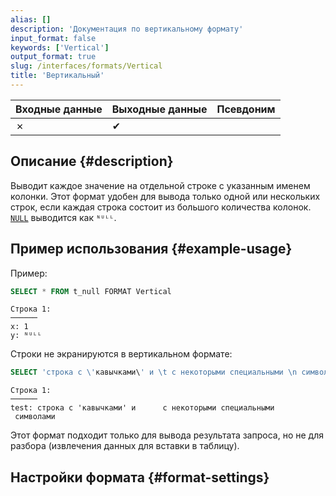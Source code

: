 ```yaml
---
alias: []
description: 'Документация по вертикальному формату'
input_format: false
keywords: ['Vertical']
output_format: true
slug: /interfaces/formats/Vertical
title: 'Вертикальный'
---
```


| Входные данные | Выходные данные | Псевдоним |
|----------------|-----------------|-----------|
| ✗              | ✔               |           |

## Описание {#description}

Выводит каждое значение на отдельной строке с указанным именем колонки. Этот формат удобен для вывода только одной или нескольких строк, если каждая строка состоит из большого количества колонок. 
[`NULL`](/sql-reference/syntax.md) выводится как `ᴺᵁᴸᴸ`.

## Пример использования {#example-usage}

Пример:

```sql
SELECT * FROM t_null FORMAT Vertical
```

```response
Строка 1:
──────
x: 1
y: ᴺᵁᴸᴸ
```

Строки не экранируются в вертикальном формате:

```sql
SELECT 'строка с \'кавычками\' и \t с некоторыми специальными \n символами' AS test FORMAT Vertical
```

```response
Строка 1:
──────
test: строка с 'кавычками' и      с некоторыми специальными
 символами
```

Этот формат подходит только для вывода результата запроса, но не для разбора (извлечения данных для вставки в таблицу).

## Настройки формата {#format-settings}
